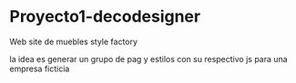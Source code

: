 # Proyecto1-decodesigner
Web site de muebles style factory


la idea es generar un grupo de pag y estilos con su respectivo js para una empresa ficticia 
